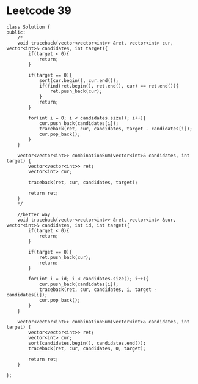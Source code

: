 # Leetcode 39
    class Solution {
    public:
        /*
        void traceback(vector<vector<int>> &ret, vector<int> cur, vector<int>& candidates, int target){
            if(target < 0){
                return;
            }

            if(target == 0){
                sort(cur.begin(), cur.end());
                if(find(ret.begin(), ret.end(), cur) == ret.end()){
                    ret.push_back(cur);
                }
                return;
            }    

            for(int i = 0; i < candidates.size(); i++){
                cur.push_back(candidates[i]);
                traceback(ret, cur, candidates, target - candidates[i]);
                cur.pop_back();
            }
        }

        vector<vector<int>> combinationSum(vector<int>& candidates, int target) {
            vector<vector<int>> ret;
            vector<int> cur;

            traceback(ret, cur, candidates, target);

            return ret;
        }
        */

        //better way
        void traceback(vector<vector<int>> &ret, vector<int> &cur, vector<int>& candidates, int id, int target){
            if(target < 0){
                return;
            }

            if(target == 0){
                ret.push_back(cur);
                return;
            }    

            for(int i = id; i < candidates.size(); i++){
                cur.push_back(candidates[i]);
                traceback(ret, cur, candidates, i, target - candidates[i]);
                cur.pop_back();
            }
        }

        vector<vector<int>> combinationSum(vector<int>& candidates, int target) {
            vector<vector<int>> ret;
            vector<int> cur;
            sort(candidates.begin(), candidates.end());
            traceback(ret, cur, candidates, 0, target);

            return ret;
        }

    };
